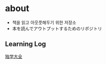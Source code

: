 # about

- 책을 읽고 아웃풋해두기 위한 저장소
- 本を読んでアウトプットするためのリポジトリ

## Learning Log

[独学大全](learningLog.md#%E7%8B%AC%E5%AD%A6%E5%A4%A7%E5%85%A8)

